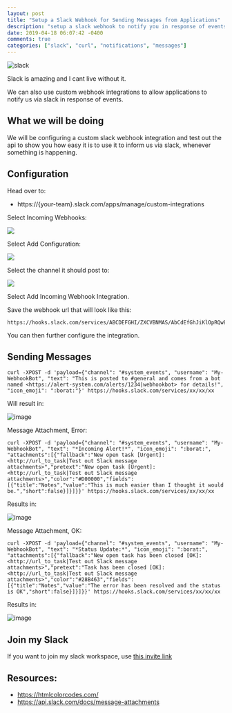 ```yaml
---
layout: post
title: "Setup a Slack Webhook for Sending Messages from Applications"
description: "setup a slack webhook to notify you in response of events"
date: 2019-04-18 06:07:42 -0400
comments: true
categories: ["slack", "curl", "notifications", "messages"] 
---
```


![slack](https://user-images.githubusercontent.com/567298/56354543-55165a00-61d4-11e9-9101-f979dcb4cdb3.png)


Slack is amazing and I cant live without it. 

We can also use custom webhook integrations to allow applications to notify us via slack in response of events.

## What we will be doing

We will be configuring a custom slack webhook integration and test out the api to show you how easy it is to use it to inform us via slack, whenever something is happening. 

## Configuration

Head over to:
- https://{your-team}.slack.com/apps/manage/custom-integrations

Select Incoming Webhooks:

![](https://user-images.githubusercontent.com/567298/56352324-49746480-61cf-11e9-8dd2-e4482fc16f9e.png)

Select Add Configuration:

![](https://user-images.githubusercontent.com/567298/56352369-6ad55080-61cf-11e9-9d98-4193a7aeb321.png)

Select the channel it should post to:

![](https://user-images.githubusercontent.com/567298/56352447-90625a00-61cf-11e9-8f94-098b2c088159.png)

Select Add Incoming Webhook Integration.

Save the webhook url that will look like this:

```
https://hooks.slack.com/services/ABCDEFGHI/ZXCVBNMAS/AbCdEfGhJiKlOpRQwErTyUiO
```

You can then further configure the integration.

## Sending Messages

```
curl -XPOST -d 'payload={"channel": "#system_events", "username": "My-WebhookBot", "text": "This is posted to #general and comes from a bot named <https://alert-system.com/alerts/1234|webhookbot> for details!", "icon_emoji": ":borat:"}' https://hooks.slack.com/services/xx/xx/xx
```

Will result in:

![image](https://user-images.githubusercontent.com/567298/56353019-be946980-61d0-11e9-874c-56074b8d2da7.png)

Message Attachment, Error:

```
curl -XPOST -d 'payload={"channel": "#system_events", "username": "My-WebhookBot", "text": "*Incoming Alert!*", "icon_emoji": ":borat:", "attachments":[{"fallback":"New open task [Urgent]: <http://url_to_task|Test out Slack message attachments>","pretext":"New open task [Urgent]: <http://url_to_task|Test out Slack message attachments>","color":"#D00000","fields":[{"title":"Notes","value":"This is much easier than I thought it would be.","short":false}]}]}}' https://hooks.slack.com/services/xx/xx/xx
```

Results in:

![image](https://user-images.githubusercontent.com/567298/56353534-df10f380-61d1-11e9-92f5-f14a75c19049.png)

Message Attachment, OK:

```
curl -XPOST -d 'payload={"channel": "#system_events", "username": "My-WebhookBot", "text": "*Status Update:*", "icon_emoji": ":borat:", "attachments":[{"fallback":"New open task has been closed [OK]: <http://url_to_task|Test out Slack message attachments>","pretext":"Task has been closed [OK]: <http://url_to_task|Test out Slack message attachments>","color":"#28B463","fields":[{"title":"Notes","value":"The error has been resolved and the status is OK","short":false}]}]}}' https://hooks.slack.com/services/xx/xx/xx
```

Results in:

![image](https://user-images.githubusercontent.com/567298/56353591-f819a480-61d1-11e9-8810-3586f56dd0f3.png)

## Join my Slack

If you want to join my slack workspace, use [this invite link](https://join.slack.com/t/linux-hackers/shared_invite/enQtNjE0NDMzODI1OTI2LTFhYTRkNTQxYzAyMjQwNTNhMmE5ZmZkYjU2MDg2NGFlOTYyNmM2MjdkMzg1NTMwOTM0MGY1MjVmMTdhYjkxZTk)

## Resources:
- https://htmlcolorcodes.com/
- https://api.slack.com/docs/message-attachments

